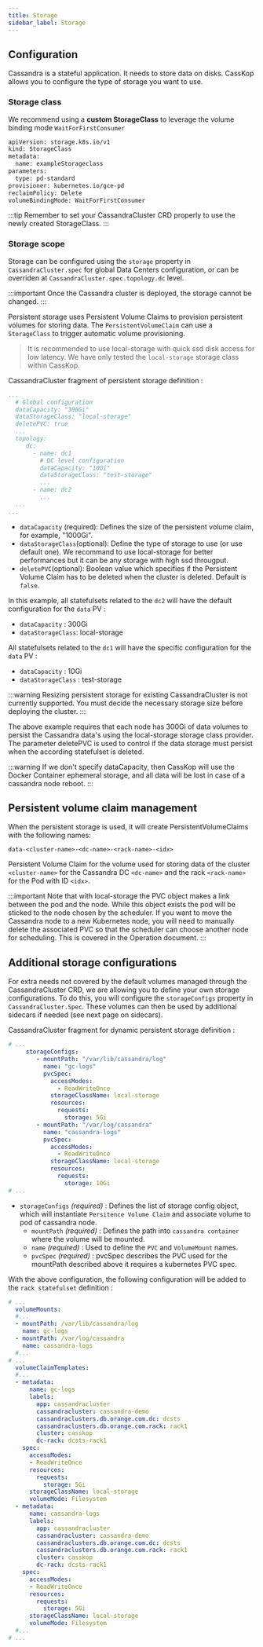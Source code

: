 ```yaml
---
title: Storage
sidebar_label: Storage
---
```


## Configuration

Cassandra is a stateful application. It needs to store data on disks. CassKop allows you to configure the type of
storage you want to use.

### Storage class

We recommend using a **custom StorageClass** to leverage the volume binding mode `WaitForFirstConsumer`

```bash
apiVersion: storage.k8s.io/v1
kind: StorageClass
metadata:
  name: exampleStorageclass
parameters:
  type: pd-standard
provisioner: kubernetes.io/gce-pd
reclaimPolicy: Delete
volumeBindingMode: WaitForFirstConsumer
```

:::tip
Remember to set your CassandraCluster CRD properly to use the newly created StorageClass.
:::

### Storage scope

Storage can be configured using the `storage` property in `CassandraCluster.spec` for global Data Centers configuration, or can be overriden at `CassandraCluster.spec.topology.dc` level.

:::important
Once the Cassandra cluster is deployed, the storage cannot be changed.
:::

Persistent storage uses Persistent Volume Claims to provision persistent volumes for storing data.
The `PersistentVolumeClaim` can use a `StorageClass` to trigger automatic volume provisioning.

> It is recommended to use local-storage with quick ssd disk access for low latency. We have only tested the
> `local-storage` storage class within CassKop.

CassandraCluster fragment of persistent storage definition :

```yaml
...
  # Global configuration
  dataCapacity: "300Gi"
  dataStorageClass: "local-storage"
  deletePVC: true
  ...
  topology:
     dc:
       - name: dc1
         # DC level configuration
         dataCapacity: "10Gi"
         dataStorageClass: "test-storage"
         ...
       - name: dc2
         ...
  ...
...

```

- `dataCapacity` (required): Defines the size of the persistent volume claim, for example, "1000Gi".
- `dataStorageClass`(optional): Define the type of storage to use (or use
  default one). We recommand to use local-storage for better performances but
  it can be any storage with high ssd througput.
- `deletePVC`(optional): Boolean value which specifies if the Persistent Volume Claim has to be deleted when the cluster
  is deleted. Default is `false`.
  
In this example, all statefulsets related to the `dc2` will have the default configuration for the `data` PV :

- `dataCapacity` : 300Gi
- `dataStorageClass`: local-storage

All statefulsets related to the `dc1` will have the specific configuration for the `data` PV :

- `dataCapacity` : 10Gi
- `dataStorageClass` : test-storage

:::warning
Resizing persistent storage for existing CassandraCluster is not currently supported. You must decide the
necessary storage size before deploying the cluster.
:::

The above example requires that each node has 300Gi of data volumes to persist the Cassandra data's using the
local-storage storage class provider.
The parameter deletePVC is used to control if the data storage must persist when the according statefulset is deleted.

:::warning
If we don't specify dataCapacity, then CassKop will use the Docker Container ephemeral storage, and
all data will be lost in case of a cassandra node reboot.
:::

## Persistent volume claim management

When the persistent storage is used, it will create PersistentVolumeClaims with the following names:

`data-<cluster-name>-<dc-name>-<rack-name>-<idx>`

Persistent Volume Claim for the volume used for storing data of the cluster `<cluster-name>` for the Cassandra DC
`<dc-name>` and the rack `<rack-name>` for the Pod with ID `<idx>`.

:::important
Note that with local-storage the PVC object makes a link between the pod and the node. While this
object exists the pod will be sticked to the node chosen by the scheduler. If you want to move the
Cassandra node to a new Kubernetes node, you will need to manually delete the associated PVC so that the
scheduler can choose another node for scheduling. This is covered in the Operation document.
:::

## Additional storage configurations

For extra needs not covered by the default volumes managed through the CassandraCluster CRD, we are allowing you to define your own storage configurations.
To do this, you will configure the `storageConfigs` property in `CassandraCluster.Spec`. These volumes can then be used by additional sidecars if needed (see next page on sidecars).

CassandraCluster fragment for dynamic persistent storage definition :

```yaml
# ...
     storageConfigs:
        - mountPath: "/var/lib/cassandra/log"
          name: "gc-logs"
          pvcSpec:
            accessModes:
              - ReadWriteOnce
            storageClassName: local-storage
            resources:
              requests:
                storage: 5Gi
        - mountPath: "/var/log/cassandra"
          name: "cassandra-logs"
          pvcSpec:
            accessModes:
              - ReadWriteOnce
            storageClassName: local-storage
            resources:
              requests:
                storage: 10Gi
# ...
```

- `storageConfigs` *(required)* : Defines the list of storage config object, which will instantiate `Persitence Volume Claim` and associate volume to pod of cassandra node.
  - `mountPath` *(required)* : Defines the path into `cassandra container` where the volume will be mounted.
  - `name` *(required)* : Used to define the `PVC` and `VolumeMount` names.
  - `pvcSpec` *(required)* : pvcSpec describes the PVC used for the mountPath described above it requires a kubernetes PVC spec.

With the above configuration, the following configuration will be added to the `rack statefulset` definition :

```yaml
# ...
  volumeMounts:
  #...
  - mountPath: /var/lib/cassandra/log
    name: gc-logs
  - mountPath: /var/log/cassandra
    name: cassandra-logs
  #...
# ...
  volumeClaimTemplates:
  #...
  - metadata:
      name: gc-logs
      labels:
        app: cassandracluster
        cassandracluster: cassandra-demo
        cassandraclusters.db.orange.com.dc: dcsts
        cassandraclusters.db.orange.com.rack: rack1
        cluster: casskop
        dc-rack: dcsts-rack1
    spec:
      accessModes:
      - ReadWriteOnce
      resources:
        requests:
          storage: 5Gi
      storageClassName: local-storage
      volumeMode: Filesystem
  - metadata:
      name: cassandra-logs
      labels:
        app: cassandracluster
        cassandracluster: cassandra-demo
        cassandraclusters.db.orange.com.dc: dcsts
        cassandraclusters.db.orange.com.rack: rack1
        cluster: casskop
        dc-rack: dcsts-rack1
    spec:
      accessModes:
      - ReadWriteOnce
      resources:
        requests:
          storage: 5Gi
      storageClassName: local-storage
      volumeMode: Filesystem
  #...
# ...
```
